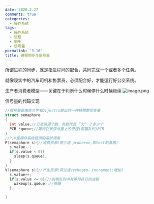 ```yaml
---
date: 2020.2.27
comments: true
categories:
  - 操作系统
tags:
  - 操作系统
  - 进程
  - 同步
  - 信号量
permalink: '3.16'
title: 进程同步与信号量
---
```


所谓进程的同步，就是指进程间的配合，共同完成一个或者多个任务。

就像现实中的汽车司机和售票员，必须配合好，才能运行好公交系统。  

生产者消费者模型——关键在于判断什么时候停什么时候继续
![image.png](https://i.loli.net/2020/03/14/a2S8MykLUtjCeuB.png)

信号量的代码实现

```C++
//信号量是由荷兰学者Dijkstra提出的一种特殊整型变量
struct semaphore
{
  int value;//记录资源个数，负数代表 “欠” 了多少个
  PCB *queue;//等待在该信号量上的进程(阻塞队列)PCB
}
//P,V是操作系统提供的系统调用
P(semaphore s){//消费资源(荷兰语 proberen,即test的意思)
  s.value--;
  if(s.value < 0){
    sleep(s.queue);
  }
}
V(semaphore s){//产生资源(荷兰语verhogen，increment:增加)
  s.value++;
  if(s.value <= 0){//说明队列中有等待执行的进程
    wakeup(s.queue);//唤醒
  }

}
```
